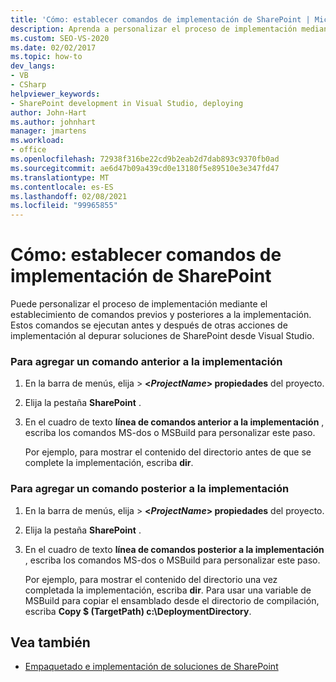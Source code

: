 ```yaml
---
title: 'Cómo: establecer comandos de implementación de SharePoint | Microsoft Docs'
description: Aprenda a personalizar el proceso de implementación mediante el establecimiento de comandos previos y posteriores a la implementación de SharePoint.
ms.custom: SEO-VS-2020
ms.date: 02/02/2017
ms.topic: how-to
dev_langs:
- VB
- CSharp
helpviewer_keywords:
- SharePoint development in Visual Studio, deploying
author: John-Hart
ms.author: johnhart
manager: jmartens
ms.workload:
- office
ms.openlocfilehash: 72938f316be22cd9b2eab2d7dab893c9370fb0ad
ms.sourcegitcommit: ae6d47b09a439cd0e13180f5e89510e3e347fd47
ms.translationtype: MT
ms.contentlocale: es-ES
ms.lasthandoff: 02/08/2021
ms.locfileid: "99965855"
---
```

# <a name="how-to-set-sharepoint-deployment-commands"></a>Cómo: establecer comandos de implementación de SharePoint
  Puede personalizar el proceso de implementación mediante el establecimiento de comandos previos y posteriores a la implementación. Estos comandos se ejecutan antes y después de otras acciones de implementación al depurar soluciones de SharePoint desde Visual Studio.

### <a name="to-add-a-pre-deployment-command"></a>Para agregar un comando anterior a la implementación

1. En la barra de menús,  elija  >  **\<*ProjectName*> propiedades** del proyecto.

2. Elija la pestaña **SharePoint** .

3. En el cuadro de texto **línea de comandos anterior a la implementación** , escriba los comandos MS-dos o MSBuild para personalizar este paso.

     Por ejemplo, para mostrar el contenido del directorio antes de que se complete la implementación, escriba **dir**.

### <a name="to-add-a-post-deployment-command"></a>Para agregar un comando posterior a la implementación

1. En la barra de menús,  elija  >  **\<*ProjectName*> propiedades** del proyecto.

2. Elija la pestaña **SharePoint** .

3. En el cuadro de texto **línea de comandos posterior a la implementación** , escriba los comandos MS-dos o MSBuild para personalizar este paso.

     Por ejemplo, para mostrar el contenido del directorio una vez completada la implementación, escriba **dir**. Para usar una variable de MSBuild para copiar el ensamblado desde el directorio de compilación, escriba **Copy $ (TargetPath) c:\DeploymentDirectory**.

## <a name="see-also"></a>Vea también
- [Empaquetado e implementación de soluciones de SharePoint](../sharepoint/packaging-and-deploying-sharepoint-solutions.md)
